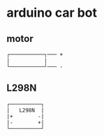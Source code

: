 # arduino car bot
## motor
```
┌───────────┐─── +
|           |
└───────────┘─── -
```
## L298N
```
┌──────────┐
|   L298N  |
|+        -|
|-        +|
└──────────┘
```
